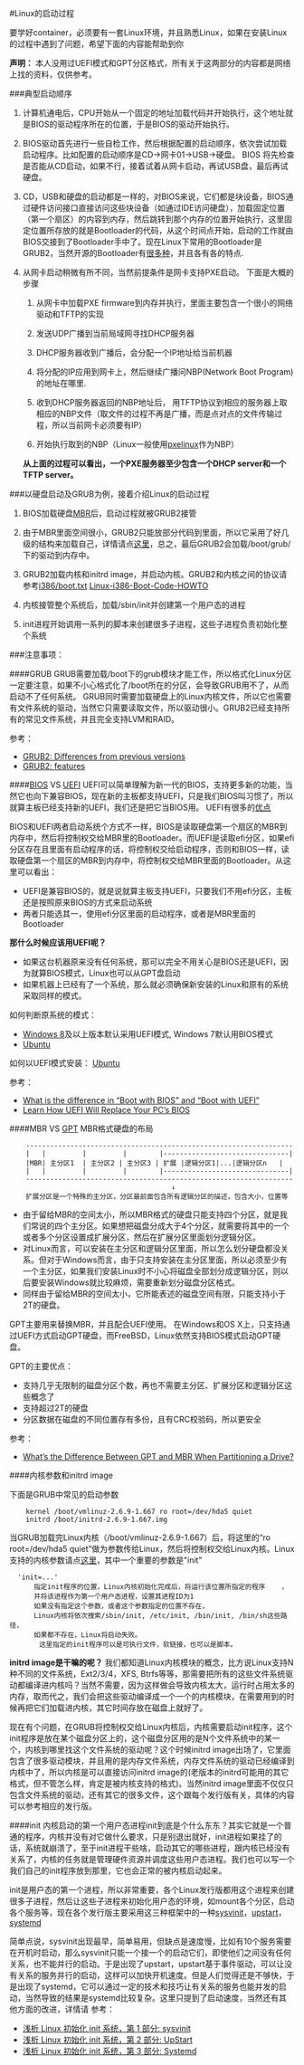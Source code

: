 #Linux的启动过程

要学好container，必须要有一套Linux环境，并且熟悉Linux，如果在安装Linux的过程中遇到了问题，希望下面的内容能帮助到你

**声明：** 本人没用过UEFI模式和GPT分区格式，所有关于这两部分的内容都是网络上找的资料，仅供参考。

###典型启动顺序
1. 计算机通电后，CPU开始从一个固定的地址加载代码并开始执行，这个地址就是BIOS的驱动程序所在的位置，于是BIOS的驱动开始执行。

2. BIOS驱动首先进行一些自检工作，然后根据配置的启动顺序，依次尝试加载启动程序。比如配置的启动顺序是CD->网卡01->USB->硬盘。 BIOS 将先检查是否能从CD启动，如果不行，接着试着从网卡启动，再试USB盘，最后再试硬盘。

3. CD，USB和硬盘的启动都是一样的，对BIOS来说，它们都是块设备，BIOS通过硬件访问接口直接访问这些块设备（如通过IDE访问硬盘），加载固定位置（第一个扇区）的内容到内存，然后跳转到那个内存的位置开始执行，这里固定位置所存放的就是Bootloader的代码，从这个时间点开始，启动的工作就由BIOS交接到了Bootloader手中了。现在Linux下常用的Bootloader是GRUB2，当然开源的Bootloader有[很多种](https://en.wikipedia.org/wiki/Comparison_of_boot_loaders)，并且各有各的特点.

4. 从网卡启动稍微有所不同，当然前提条件是网卡支持PXE启动。 下面是大概的步骤
    1. 从网卡中加载PXE firmware到内存并执行，里面主要包含一个很小的网络驱动和TFTP的实现
    
    2. 发送UDP广播到当前局域网寻找DHCP服务器
    
    3. DHCP服务器收到广播后，会分配一个IP地址给当前机器
    
    4. 将分配的IP应用到网卡上，然后继续广播问NBP(Network Boot Program)的地址在哪里.
    
    5. 收到DHCP服务器返回的NBP地址后， 用TFTP协议到相应的服务器上取相应的NBP文件（取文件的过程不再是广播，而是点对点的文件传输过程，所以当前网卡必须要有IP）
    
    6. 开始执行取到的NBP（Linux一般使用[pxelinux](http://www.syslinux.org/wiki/index.php?title=PXELINUX)作为NBP）
    
    **从上面的过程可以看出，一个PXE服务器至少包含一个DHCP server和一个TFTP server。**

###以硬盘启动及GRUB为例，接着介绍Linux的启动过程
1. BIOS加载硬盘[MBR](https://en.wikipedia.org/wiki/Master_boot_record]中的[GRUB|https://zh.wikipedia.org/wiki/GNU_GRUB)后，启动过程就被GRUB2接管

2. 由于MBR里面空间很小，GRUB2只能放部分代码到里面，所以它采用了好几级的结构来加载自己，详情请点[这里](https://en.wikipedia.org/wiki/GNU_GRUB#Booting)，总之，最后GRUB2会加载/boot/grub/下的驱动到内存中。   

3. GRUB2加载内核和initrd image，并启动内核。GRUB2和内核之间的协议请参考[i386/boot.txt](https://www.kernel.org/pub/linux/kernel/people/marcelo/linux-2.4/Documentation/i386/boot.txt) [Linux-i386-Boot-Code-HOWTO](http://www.tldp.org/HOWTO/html_single/Linux-i386-Boot-Code-HOWTO/)

4. 内核接管整个系统后，加载/sbin/init并创建第一个用户态的进程
    
5. init进程开始调用一系列的脚本来创建很多子进程，这些子进程负责初始化整个系统


###注意事项：

####GRUB
GRUB需要加载/boot下的grub模块才能工作，所以格式化Linux分区一定要注意，如果不小心格式化了/boot所在的分区，会导致GRUB用不了，从而启动不了任何系统。
GRUB同时需要加载硬盘上的Linux内核文件，所以它也需要有文件系统的驱动，当然它只需要读取文件，所以驱动很小。GRUB2已经支持所有的常见文件系统，并且完全支持LVM和RAID。

参考：

  * [GRUB2: Differences from previous versions](http://www.gnu.org/software/grub/manual/grub.html#Changes-from-GRUB-Legacy)
  * [GRUB2: features](http://www.gnu.org/software/grub/manual/grub.html#Features)

####[BIOS](https://en.wikipedia.org/wiki/BIOS) VS [UEFI](https://en.wikipedia.org/wiki/Unified_Extensible_Firmware_Interface)
UEFI可以简单理解为新一代的BIOS，支持更多新的功能，当然它也向下兼容BIOS，现在新的主板都支持UEFI，只是我们BIOS叫习惯了，所以就算主板已经支持新的UEFI，我们还是把它当BIOS用。
UEFI有很多的[优点](https://en.wikipedia.org/wiki/Unified_Extensible_Firmware_Interface#Advantages)

BIOS和UEFI两者启动系统个方式不一样，BIOS是读取硬盘第一个扇区的MBR到内存中，然后将控制权交给MBR里的Bootloader。而UEFI是读取efi分区，如果efi分区存在且里面有启动程序的话，将控制权交给启动程序，否则和BIOS一样，读取硬盘第一个扇区的MBR到内存中，将控制权交给MBR里面的Bootloader。从这里可以看出：

  * UEFI是兼容BIOS的，就是说就算主板支持UEFI，只要我们不用efi分区，主板还是按照原来BIOS的方式来启动系统
  * 两者只能选其一，使用efi分区里面的启动程序，或者是MBR里面的Bootloader
    
**那什么时候应该用UEFI呢？**

  * 如果这台机器原来没有任何系统，那可以完全不用关心是BIOS还是UEFI，因为就算BIOS模式，Linux也可以从GPT盘启动
  * 如果机器上已经有了一个系统，那么就必须确保新安装的Linux和原有的系统采取同样的模式。

如何判断原系统的模式：

  * [Windows 8](http://www.howtogeek.com/175649/what-you-need-to-know-about-using-uefi-instead-of-the-bios/)及以上版本默认采用UEFI模式, Windows 7默认用BIOS模式
  * [Ubuntu](https://help.ubuntu.com/community/UEFI#Identifying_if_an_Ubuntu_has_been_installed_in_UEFI_mode)

如何以UEFI模式安装： [Ubuntu](https://help.ubuntu.com/community/UEFI)


参考：

  * [What is the difference in “Boot with BIOS” and “Boot with UEFI”](http://superuser.com/questions/496026/what-is-the-difference-in-boot-with-bios-and-boot-with-uefi)
  * [Learn How UEFI Will Replace Your PC’s BIOS](http://www.howtogeek.com/56958/)

####MBR VS [GPT](https://en.wikipedia.org/wiki/GUID_Partition_Table)
MBR格式硬盘的布局
```
    ------------------------------------------------------------------
    |   |         |         |        |-------------------------------|
    |MBR| 主分区1  | 主分区2 | 主分区3 | 扩展 |逻辑分区1|...|逻辑分区n   |
    |   |         |         |        |-------------------------------|
    ------------------------------------------------------------------
                                        ↓ 
    扩展分区是一个特殊的主分区，分区最前面包含所有逻辑分区的描述，包含大小，位置等
```

  * 由于留给MBR的空间太小，所以MBR格式的硬盘只能支持四个分区，就是我们常说的四个主分区。如果想把磁盘分成大于4个分区，就需要将其中的一个或者多个分区设置成扩展分区，然后在扩展分区里面划分逻辑分区。
  * 对Linux而言，可以安装在主分区和逻辑分区里面，所以怎么划分硬盘都没关系。但对于Windows而言，由于只支持安装在主分区里面，所以必须至少有一个主分区，如果我们安装Linux时不小心将磁盘全部划分成逻辑分区，则以后要安装Windows就比较麻烦，需要重新划分磁盘分区格式。
  * 同样由于留给MBR的空间太小，它所能表述的磁盘空间有限，只能支持小于2T的硬盘。

GPT主要用来替换MBR，并且配合UEFI使用。 在Windows和OS X上，只支持通过UEFI方式启动GPT硬盘，而FreeBSD，Linux依然支持BIOS模式启动GPT硬盘。

GPT的主要优点：

  * 支持几乎无限制的磁盘分区个数，再也不需要主分区、扩展分区和逻辑分区这些概念了
  * 支持超过2T的硬盘
  * 分区数据在磁盘的不同位置存有多份，且有CRC校验码，所以更安全

参考：

  * [What’s the Difference Between GPT and MBR When Partitioning a Drive?](http://www.howtogeek.com/193669/whats-the-difference-between-gpt-and-mbr-when-partitioning-a-drive/)

####内核参数和initrd image

下面是GRUB中常见的启动参数
```
    kernel /boot/vmlinuz-2.6.9-1.667 ro root=/dev/hda5 quiet
    initrd /boot/initrd-2.6.9-1.667.img
```
 当GRUB加载完Linux内核（/boot/vmlinuz-2.6.9-1.667）后，将这里的“ro root=/dev/hda5 quiet”做为参数传给Linux，然后将控制权交给Linux内核。Linux支持的内核参数请点[这里](https://www.kernel.org/doc/Documentation/kernel-parameters.txt)，其中一个重要的参数是"init"

```
  'init=...'
      指定init程序的位置，Linux内核初始化完成后，将运行该位置所指定的程序    ，
      并将该进程作为第一个用户态进程，设置其进程ID为1
      如果没有指定这个参数，或者这个参数指定的位置不存在，
      Linux内核将依次搜索/sbin/init, /etc/init, /bin/init, /bin/sh这些路径，
      如果都不存在，Linux将启动失败。
    　　这里指定的init程序可以是可执行文件，软链接，也可以是脚本。

```

**initrd image是干嘛的呢？**
我们都知道Linux内核模块的概念，比方说Linux支持N种不同的文件系统，Ext2/3/4，XFS, Btrfs等等，那需要把所有的这些文件系统驱动都编译进内核吗？当然不需要，因为这样做会导致内核太大，运行时占用太多的内存，取而代之，我们会把这些驱动编译成一个一个的内核模块，在需要用到的时候再把它们加载进内核，其它时间存放在磁盘上就好了。

现在有个问题，在GRUB将控制权交给Linux内核后，内核需要启动init程序，这个init程序是放在某个磁盘分区上的，这个磁盘分区用的是N个文件系统中的某一个，内核到哪里找这个文件系统的驱动呢？这个时候initrd image出场了，它里面包含了很多驱动模块，并且用的是内存文件系统，内存文件系统的驱动已经编译到内核中了，所以内核是可以直接访问initrd image的(老版本的initrd可能用的其它格式，但不管怎么样，肯定是被内核支持的格式)。当然initrd image里面不仅仅只包含文件系统的驱动，还有其它的很多文件，这个跟每个发行版有关，具体的内容可以参考相应的发行版。

####init
内核启动的第一个用户态进程init到底是个什么东东？其实它就是一个普通的程序，内核并没有对它做什么要求，只是别退出就好，init进程如果挂了的话，系统就崩溃了，至于init进程干些啥，启动其它的哪些进程，跟内核已经没有关系了，内核的任务就是管理硬件资源并调度这些用户态进程。我们也可以写一个我们自己的init程序放到那里，它也会正常的被内核启动起来。

init是用户态的第一个进程，所以非常重要，各个Linux发行版都用这个进程来创建很多子进程，然后让这些子进程来初始化用户态的环境，如mount各个分区，启动各个服务等，现在各个发行版主要采用这三种框架中的一种[sysvinit](http://savannah.nongnu.org/projects/sysvinit)，[upstart](http://upstart.ubuntu.com/)，[systemd](https://www.freedesktop.org/wiki/Software/systemd/)

简单点说，sysvinit出现最早，简单易用，但缺点是速度慢，比如有10个服务需要在开机时启动，那么sysvinit只能一个接一个的启动它们，即使他们之间没有任何关系，也不能并行的启动。于是出现了upstart，upstart基于事件驱动，可以让没有关系的服务并行的启动，这样可以加快开机速度。但是人们觉得还是不够快，于是出现了systemd，它可以通过一定的技术和技巧让有关系的服务也能并发的启动，当然导致的结果是systemd比较复杂。这里只提到了启动速度，当然还有其他方面的改进，详情请  参考：

  * [浅析 Linux 初始化 init 系统，第 1 部分: sysvinit](https://www.ibm.com/developerworks/cn/linux/1407_liuming_init1/)
  * [浅析 Linux 初始化 init 系统，第 2 部分: UpStart](https://www.ibm.com/developerworks/cn/linux/1407_liuming_init2/)
  * [浅析 Linux 初始化 init 系统，第 3 部分: Systemd](https://www.ibm.com/developerworks/cn/linux/1407_liuming_init3/)



